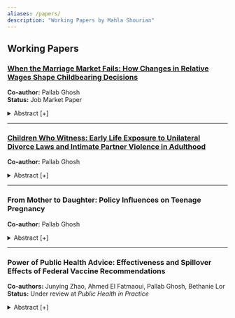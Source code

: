 ```yaml
---
aliases: /papers/
description: "Working Papers by Mahla Shourian"
---
```


## Working Papers


### [When the Marriage Market Fails: How Changes in Relative Wages Shape Childbearing Decisions](/Shourian_2025_JMP_RelativeWages_Fertility.pdf)
**Co‑author:** Pallab Ghosh  
**Status:** Job Market Paper  
<details>
  <summary>Abstract [+]</summary>
  <p>Over the past several decades, U.S. fertility rates have steadily fallen while female-to-male relative wages have risen. This paper investigates whether these two trends are causally linked by examining how exogenous changes in women’s potential wages relative to men’s affect fertility decisions. I use a Bartik-style shift-share instrument to construct a measure of potential wages that captures long-term labor market opportunities while addressing endogeneity concerns inherent in observed earnings. The analysis focuses on women of childbearing age across U.S. states from 1980 to 2010, using Census and ACS data. The results show that increases in women’s relative potential wages lead to lower fertility, delayed age at first birth, and a higher likelihood of single motherhood. These patterns are consistent with several economic mechanisms, including shifts in marriage market dynamics, increased opportunity costs of motherhood, and changes in household bargaining power.
</p>
</details>

---

### [Children Who Witness: Early Life Exposure to Unilateral Divorce Laws and Intimate Partner Violence in Adulthood](/Shourian_Ghosh_ChildrenWhoWitness_UDL_IPV.pdf)
**Co‑author:** Pallab Ghosh  
<details>
  <summary>Abstract [+]</summary>
  <p>This study investigates the impact of early childhood exposure to unilateral divorce laws (UDL) as a framework for understanding childhood shocks and their influence on intimate partner violence (IPV) in adulthood. Using data from the National Crime Victimization Survey (NCVS) from 2000–2015, combined with state divorce regulations, we find that individuals aged 0–10 at the time of the reforms are 0.18 percentage points more likely to experience IPV in adulthood than older cohorts and those in states without UDL. Additionally, we examine how childhood exposure to UDL influences IPV victimization through its effects on education and employment outcomes.</p>
</details>

---

### From Mother to Daughter: Policy Influences on Teenage Pregnancy
**Co‑author:** Pallab Ghosh  
<details>
  <summary>Abstract [+]</summary>
  <p> This study examines the intergenerational effects of teenage pregnancy by investigating whether a mother’s teenage pregnancy influences her daughter’s likelihood of becoming a teenage mother. Using an instrumental variables approach, I employ policy shocks such as unilateral divorce laws as instruments. These policy changes are assumed to have affected the likelihood of a mother’s teenage pregnancy but have no direct influence on the daughter’s pregnancy except through the mother’s experience. I use restricted data from the National Longitudinal Survey of Youth (NLSY79) and the NLSY79 Young Adult and Children datasets, which allow me to track the daughters of NLSY79 mothers and their teenage pregnancy outcomes. Preliminary results using the publicly available NLSY data show that having a mother who experienced teenage pregnancy increases the probability of the daughter also becoming a teenage mother by approximately 13.5 percentage points.</p>
</details>

---

### Power of Public Health Advice: Effectiveness and Spillover Effects of Federal Vaccine Recommendations
**Co‑authors:** Junying Zhao, Ahmed El Fatmaoui, Pallab Ghosh, Bethanie Lor  
**Status:** Under review at *Public Health in Practice*  
<details>
  <summary>Abstract [+]</summary>
  <p>(here will be abstract)</p>
</details>

